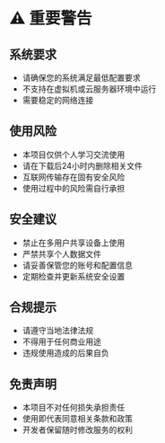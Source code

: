 # ⚠️ 重要警告

## 系统要求
- 请确保您的系统满足最低配置要求
- 不支持在虚拟机或云服务器环境中运行
- 需要稳定的网络连接

## 使用风险
- 本项目仅供个人学习交流使用
- 请在下载后24小时内删除相关文件
- 互联网传输存在固有安全风险
- 使用过程中的风险需自行承担

## 安全建议
- 禁止在多用户共享设备上使用
- 严禁共享个人数据文件
- 请妥善保管您的账号和配置信息
- 定期检查并更新系统安全设置

## 合规提示
- 请遵守当地法律法规
- 不得用于任何商业用途
- 违规使用造成的后果自负

## 免责声明
- 本项目不对任何损失承担责任
- 使用即代表同意相关条款和政策
- 开发者保留随时修改服务的权利